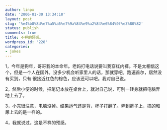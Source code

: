 ```yaml
---
author: linpx
date: '2006-01-30 13:34:10'
layout: post
slug: '%e4%b8%8d%e7%a5%a5%e7%9a%84%e9%a2%84%e6%84%9f%e3%80%82'
status: publish
comments: true
title: 不祥的预感。
wordpress_id: '228'
categories:
- jokes
---
```


1，今年是狗年，哥哥我的本命年。老妈打电话说要叫我穿红内裤。不是太相信这个，但是一个人在国外，没多少机会听家里人的话，那就穿吧。跑遍首尔，居然没有买到，只有
很接近红色的棕色，应该还可以吧。我对自己说。

2，然后小便的时候，把笔记本放在桌台上，就对自己说，可别一转身就把电脑弄地上去了。

3，小完很注意，电脑没掉。结果运气还是背，杯子打翻了。弄到裤子上，搞的和尿上去的是一样的。

4，我就说过，这是不祥的预感。

